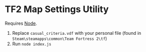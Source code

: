 # TF2 Map Settings Utility

Requires [Node](https://nodejs.org/en/download/).

1. Replace `casual_criteria.vdf` with your personal file (found in `Steam\steamapps\common\Team Fortress 2\tf`)
1. Run `node index.js`
